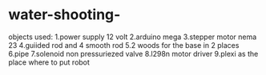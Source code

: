# water-shooting-
objects used:
1.power supply 12 volt
2.arduino mega
3.stepper motor nema 23
4.guiided rod and 4 smooth rod
5.2 woods for the base in 2 places 
6.pipe 
7.solenoid non pressuriezed valve
8.l298n motor driver
9.plexi as the place where to put robot
